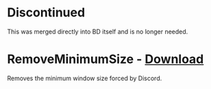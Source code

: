 # Discontinued

This was merged directly into BD itself and is no longer needed.

# RemoveMinimumSize - [Download](https://betterdiscord.net/ghdl?url=https://raw.githubusercontent.com/rauenzi/BetterDiscordAddons/master/Plugins/RemoveMinimumSize/RemoveMinimumSize.plugin.js)

Removes the minimum window size forced by Discord.



